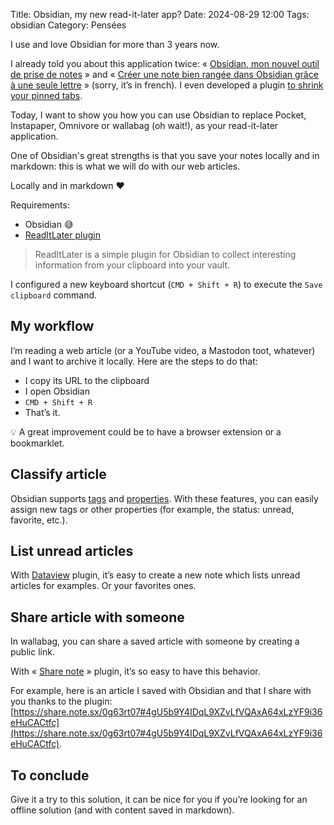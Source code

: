 Title: Obsidian, my new read-it-later app?
Date: 2024-08-29 12:00
Tags: obsidian
Category: Pensées

I use and love Obsidian for more than 3 years now.

I already told you about this application twice: « [Obsidian, mon nouvel outil de prise de notes](https://nicolas.loeuillet.org/billets/2021/03/02/obsidian-mon-nouvel-outil-de-prise-de-notes/) » and « [Créer une note bien rangée dans Obsidian grâce à une seule lettre](https://nicolas.loeuillet.org/billets/2024/08/25/creer-une-note-bien-rangee-dans-obsidian-grace-a-une-seule-lettre/) » (sorry, it’s in french). I even developed a plugin [to shrink your pinned tabs](https://nicolas.loeuillet.org/billets/2024/07/07/shrink-pinned-tabs-le-plugin-pour-obsidian-qui-vous-fait-gagner-de-la-place/).

Today, I want to show you how you can use Obsidian to replace Pocket, Instapaper, Omnivore or wallabag (oh wait!), as your read-it-later application.

One of Obsidian's great strengths is that you save your notes locally and in markdown: this is what we will do with our web articles.

Locally and in markdown ❤️

Requirements:
- Obsidian 😅
- [ReadItLater plugin](https://github.com/DominikPieper/obsidian-ReadItLater)

> ReadItLater is a simple plugin for Obsidian to collect interesting information from your clipboard into your vault.

I configured a new keyboard shortcut (`CMD + Shift + R`) to execute the `Save clipboard` command.

## My workflow

I’m reading a web article (or a YouTube video, a Mastodon toot, whatever) and I want to archive it locally. Here are the steps to do that:

- I copy its URL to the clipboard
- I open Obsidian
- `CMD + Shift + R`
- That’s it.

💡 A great improvement could be to have a browser extension or a bookmarklet.

## Classify article

Obsidian supports [tags](https://help.obsidian.md/Editing+and+formatting/Tags) and [properties](https://help.obsidian.md/Editing+and+formatting/Properties). With these features, you can easily assign new tags or other properties (for example, the status: unread, favorite, etc.).

## List unread articles

With [Dataview](https://blacksmithgu.github.io/obsidian-dataview/) plugin, it’s easy to create a new note which lists unread articles for examples. Or your favorites ones.

## Share article with someone

In wallabag, you can share a saved article with someone by creating a public link.

With « [Share note](https://github.com/alangrainger/share-note) » plugin, it’s so easy to have this behavior.

For example, here is an article I saved with Obsidian and that I share with you thanks to the plugin: [https://share.note.sx/0g63rt07#4gU5b9Y4IDqL9XZvLfVQAxA64xLzYF9i36eHuCACtfc](https://share.note.sx/0g63rt07#4gU5b9Y4IDqL9XZvLfVQAxA64xLzYF9i36eHuCACtfc).

## To conclude

Give it a try to this solution, it can be nice for you if you’re looking for an offline solution (and with content saved in markdown). 